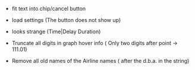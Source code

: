- fit text into chip/cancel button
- load settings (The button does not show up) 
- looks strange (Time|Delay Duration) 

- Truncate all digits in graph hover info ( Only two digits after point -> 111.01) 
- Remove all old names of the Airline names ( after the d.b.a. in the string)